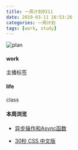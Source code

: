 ```yaml
---
title: 一周计划0311
date: 2019-03-11 16:53:26
categories: 一周计划
tags: [work, study]
---
```


![plan](https://user-gold-cdn.xitu.io/2018/9/3/1659f1969e015231?w=1424&h=698&f=png&s=1887559)

<!--more-->

#### work

主播标签

#### life

class

#### 本周浏览

* [异步操作和Async函数](http://caibaojian.com/es6/async.html)

* [30秒 CSS 中文版](http://caibaojian.com/30-seconds-of-css/)